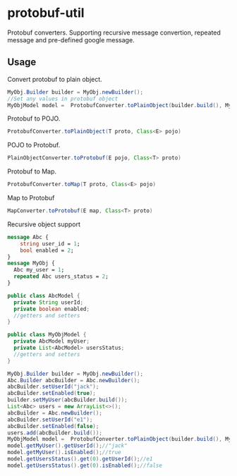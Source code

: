 # protobuf-util
Protobuf converters. Supporting recursive message convertion, repeated message and pre-defined google message.
## Usage

Convert protobuf to plain object.
```java
MyObj.Builder builder = MyObj.newBuilder();
//Set any values in protobuf object
MyObjModel model =  ProtobufConverter.toPlainObject(builder.build(), MyObjModel.class);
```

Protobuf to POJO.
```java
ProtobufConverter.toPlainObject(T proto, Class<E> pojo)
```
POJO to Protobuf.
```java
PlainObjectConverter.toProtobuf(E pojo, Class<T> proto)
```
Protobuf to Map.
```java
ProtobufConverter.toMap(T proto, Class<E> pojo)
```
Map to Protobuf
```java
MapConverter.toProtobuf(E map, Class<T> proto)
```
Recursive object support
```protobuf
message Abc {
 	string user_id = 1;
	bool enabled = 2;
}
message MyObj {
  Abc my_user = 1;
  repeated Abc users_status = 2;
}
```
```java
public class AbcModel {
  private String userId;
  private boolean enabled;
  //getters and setters
}

public class MyObjModel {
  private AbcModel myUser;
  private List<AbcModel> usersStatus;
  //getters and setters
}

MyObj.Builder builder = MyObj.newBuilder();
Abc.Builder abcBuilder = Abc.newBuilder();
abcBuilder.setUserId("jack");
abcBuilder.setEnabled(true);
builder.setMyUser(abcBuilder.build());
List<Abc> users = new ArrayList<>();
abcBuilder = Abc.newBuilder();
abcBuilder.setUserId("e1");
abcBuilder.setEnabled(false);
users.add(abcBuilder.build());
MyObjModel model =  ProtobufConverter.toPlainObject(builder.build(), MyObjModel.class);
model.getMyUser().getUserId();//"jack"
model.getMyUser().isEnabled();//true
model.getUsersStatus().get(0).getUserId();//e1
model.getUsersStatus().get(0).isEnabled();//false
```

